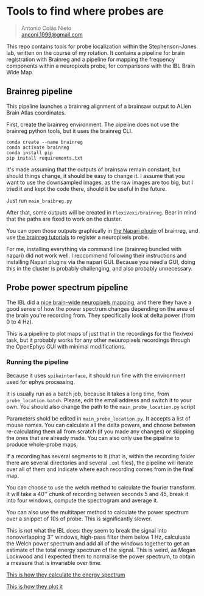 # Tools to find where probes are
> Antonio Colás Nieto  
> anconi.1999@gmail.com  

This repo contains tools for probe localization within the Stephenson-Jones lab, written on the course of my rotation. It contains a pipeline for brain registration with Brainreg and a pipeline for mapping the frequency components within a neuropixels probe, for comparisons with the IBL Brain Wide Map. 

## Brainreg pipeline

This pipeline launches a brainreg alignment of a brainsaw output to ALlen Brain Atlas coordinates. 

First, create the brainreg environment. The pipeline does not use the brainreg python tools, but it uses the brainreg CLI. 

```
conda create --name brainreg
conda activate brainreg
conda install pip
pip install requirements.txt
```

It's made assuming that the outputs of brainsaw remain constant, but should things change, it should be easy to change it. I assume that you want to use the downsampled images, as the raw images are too big, but I tried it and kept the code there, should it be useful in the future. 

Just run `main_braibreg.py`

After that, some outputs will be created in `FlexiVexi/brainreg`. Bear in mind that the paths are fixed to work on the cluster. 

You can open those outputs graphically in [the Napari plugin](https://brainglobe.info/tutorials/tutorial-whole-brain-registration.html) of brainreg, and use [the brainreg tutorials](https://brainglobe.info/tutorials/segmenting-1d-tracks.html) to register a neuropixels probe. 

For me, installing everything via command line (brainreg bundled with napari) did not work well. I reccommend following their instructions and installing Napari plugins via the napari GUI. Because  you need a GUI, doing this in the cluster is probably challenging, and also probably unnecessary. 

## Probe power spectrum pipeline
The IBL did a [nice brain-wide neuropixels mapping](https://viz.internationalbrainlab.org/app), and there they have a good sense of  how the power spectrum changes depending on the area of the brain you're recording from. They specifically look at delta power (from 0 to 4 Hz). 

This is a pipeline to plot maps of just that in the recordings for the flexivexi task, but it probably works for any other neuuropixels recordings through the OpenEphys GUI with minimal modifications. 

### Running the pipeline
Because it uses `spikeinterface`, it should run fine with the environment used for ephys processing. 

It is usually run as a batch job, because it takes a long time, from `probe_location.batch`. Please, edit the email address and switch it to your own. You  should also change the path to the `main_probe_location.py` script 

Parameters shold be edited in `main_probe_location.py`. It accepts a list of mouse names. You can calculate all the delta powers, and choose between re-calculating them all from scratch (if you made any changes) or skipping the ones that are already made. You can also only use the pipeline to produce whole-probe maps. 

If a recording has several segments to it (that is, within the recording folder there are several directories and several `.xml` files), the pipeline will iterate over all of them and indicate where each recording comes from in the final map. 

You can choose to use the welch method to calculate the fourier transform. It will take a 40'' chunk of recording between seconds 5 and 45, break it into four windows, compute the spectrogram and average it. 

You can also use the multitaper method to calculate the power spectrum over a snippet of 10s of probe. This is significantly slower. 

This is not what the IBL does: they seem to break the signal into nonoverlapping 3'' windows, high-pass filter them below 1 Hz, calculuate the Welch power spectrum and add all of the windows together to get an estimate of the total energy spectrum of the signal. This is weird, as Megan Lockwood and I expected them to normalise the power spectrum, to obtain a measure that is invariable over time. 

[This is how they calculate the energy spectrum](https://github.com/int-brain-lab/ibllib/blob/master/ibllib/ephys/ephysqc.py)  

[This is how they plot it](https://github.com/int-brain-lab/ibllib/blob/master/brainbox/ephys_plots.py#L11)
